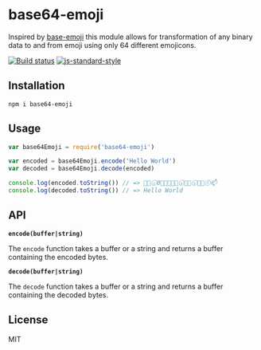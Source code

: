 # base64-emoji

Inspired by [base-emoji](https://github.com/pfraze/base-emoji) this
module allows for transformation of any binary data to and from emoji
using only 64 different emojicons.

[![Build status](https://travis-ci.org/watson/base64-emoji.svg?branch=master)](https://travis-ci.org/watson/base64-emoji)
[![js-standard-style](https://img.shields.io/badge/code%20style-standard-brightgreen.svg?style=flat)](https://github.com/feross/standard)

## Installation

```
npm i base64-emoji
```

## Usage

```js
var base64Emoji = require('base64-emoji')

var encoded = base64Emoji.encode('Hello World')
var decoded = base64Emoji.decode(encoded)

console.log(encoded.toString()) // => 🍕📙🕡0⃣🎎📙🉑😮🕡🐗🏦🕤🎎📙🕖📫
console.log(decoded.toString()) // => Hello World
```

## API

**`encode(buffer|string)`**

The `encode` function takes a buffer or a string and returns a buffer
containing the encoded bytes.

**`decode(buffer|string)`**

The `decode` function takes a buffer or a string and returns a buffer
containing the decoded bytes.

## License

MIT
